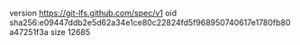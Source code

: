version https://git-lfs.github.com/spec/v1
oid sha256:e09447ddb2e5d62a34e1ce80c22824fd5f968950740617e1780fb80a47251f3a
size 12685

